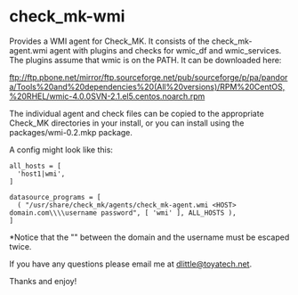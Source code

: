 check_mk-wmi
============

Provides a WMI agent for Check_MK. It consists of the check_mk-agent.wmi agent with plugins and checks for wmic_df and wmic_services.  The plugins assume that wmic is on the PATH. It can be downloaded here:

ftp://ftp.pbone.net/mirror/ftp.sourceforge.net/pub/sourceforge/p/pa/pandora/Tools%20and%20dependencies%20(All%20versions)/RPM%20CentOS,%20RHEL/wmic-4.0.0SVN-2.1.el5.centos.noarch.rpm

The individual agent and check files can be copied to the appropriate Check_MK directories in your install, or you can install using the packages/wmi-0.2.mkp package. 

A config might look like this:

    all_hosts = [
      'host1|wmi',
    ]

    datasource_programs = [
      ( "/usr/share/check_mk/agents/check_mk-agent.wmi <HOST> domain.com\\\\username password", [ 'wmi' ], ALL_HOSTS ),
    ]

*Notice that the "\" between the domain and the username must be escaped twice.

If you have any questions please email me at dlittle@toyatech.net.

Thanks and enjoy!
